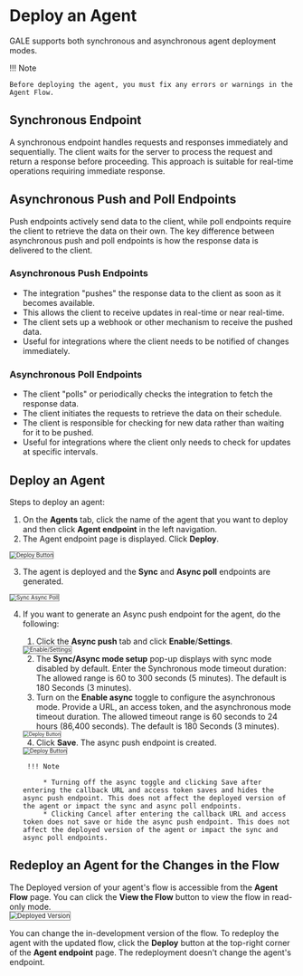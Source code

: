 # Deploy an Agent

GALE supports both synchronous and asynchronous agent deployment modes.

!!! Note

    Before deploying the agent, you must fix any errors or warnings in the Agent Flow.

## Synchronous Endpoint

A synchronous endpoint handles requests and responses immediately and sequentially. The client waits for the server to process the request and return a response before proceeding. This approach is suitable for real-time operations requiring immediate response.

## Asynchronous Push and Poll Endpoints

Push endpoints actively send data to the client, while poll endpoints require the client to retrieve the data on their own. The key difference between asynchronous push and poll endpoints is how the response data is delivered to the client.

### Asynchronous Push Endpoints

* The integration "pushes" the response data to the client as soon as it becomes available.
* This allows the client to receive updates in real-time or near real-time.
* The client sets up a webhook or other mechanism to receive the pushed data.
* Useful for integrations where the client needs to be notified of changes immediately.

### Asynchronous Poll Endpoints

* The client "polls" or periodically checks the integration to fetch the response data.
* The client initiates the requests to retrieve the data on their schedule.
* The client is responsible for checking for new data rather than waiting for it to be pushed.
* Useful for integrations where the client only needs to check for updates at specific intervals.

## Deploy an Agent

Steps to deploy an agent:

1. On the **Agents** tab, click the name of the agent that you want to deploy and then click **Agent endpoint** in the left navigation.
2. The Agent endpoint page is displayed. Click **Deploy**.  
<img src="../images/deploy-enpoint-page.png" alt="Deploy Button" title="Deploy Button" style="border: 1px solid gray; zoom:70%;">

3. The agent is deployed and the **Sync** and **Async poll** endpoints are generated.  
<img src="../images/sync-async-poll.gif" alt="Sync Async Poll" title="Sync Async Poll" style="border: 1px solid gray; zoom:70%;">

4. If you want to generate an Async push endpoint for the agent, do the following:
    1. Click the **Async push** tab and click **Enable**/**Settings**.  
    <img src="../images/enable-settings.png" alt="Enable/Settings" title="Enable/Settings" style="border: 1px solid gray; zoom:70%;">

    2. The **Sync/Async mode setup** pop-up displays with sync mode disabled by default. Enter the Synchronous mode timeout duration: The allowed range is 60 to 300 seconds (5 minutes). The default is 180 Seconds (3 minutes).
    3. Turn on the **Enable async** toggle to configure the asynchronous mode. Provide a URL, an access token, and the asynchronous mode timeout duration. The allowed timeout range is 60 seconds to 24 hours (86,400 seconds). The default is 180 Seconds (3 minutes).  
    <img src="../images/async-mode-configuration.png" alt="Deploy Button" title="Deploy Button" style="border: 1px solid gray; zoom:60%;">

    4. Click **Save**. The async push endpoint is created.  
    <img src="../images/async-push-endpoint.png" alt="Deploy Button" title="Deploy Button" style="border: 1px solid gray; zoom:70%;">

        !!! Note

            * Turning off the async toggle and clicking Save after entering the callback URL and access token saves and hides the async push endpoint. This does not affect the deployed version of the agent or impact the sync and async poll endpoints.
            * Clicking Cancel after entering the callback URL and access token does not save or hide the async push endpoint. This does not affect the deployed version of the agent or impact the sync and async poll endpoints.

## Redeploy an Agent for the Changes in the Flow

The Deployed version of your agent's flow is accessible from the **Agent Flow** page. You can click the **View the Flow** button to view the flow in read-only mode.  
<img src="../images/deployed-version.png" alt="Deployed Version" title="Deployed Version" style="border: 1px solid gray; zoom:80%;">

You can change the in-development version of the flow. To redeploy the agent with the updated flow, click the **Deploy** button at the top-right corner of the **Agent endpoint** page. The redeployment doesn't change the agent's endpoint.